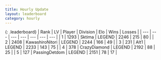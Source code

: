 ```yaml
---
title: Hourly Update
layout: leaderboard
category: hourly
---
```


{: .leaderboard}
| Rank | LV | Player | Division | Elo | Wins | Losses |
| --- | --- | --- | --- | --- | --- | --- |
| <span data-change="0">1</span> | 1293 | <span title="ID: 353063">Sktima</span> | LEGEND | <span data-change="0">2246</span> | <span data-change="0">215</span> | <span data-change="0">80</span> |
| <span data-change="0">2</span> | 2408 | <span title="ID: 164871">KawashiroNitori</span> | LEGEND | <span data-change="0">2244</span> | <span data-change="0">166</span> | <span data-change="0">49</span> |
| <span data-change="0">3</span> | 231 | <span title="ID: 443550">Alt1</span> | LEGEND | <span data-change="6">2233</span> | <span data-change="1">143</span> | <span data-change="0">75</span> |
| <span data-change="0">4</span> | 378 | <span title="ID: 202316">CrazyDiamond</span> | LEGEND | <span data-change="0">2192</span> | <span data-change="0">88</span> | <span data-change="0">25</span> |
| <span data-change="0">5</span> | 127 | <span title="ID: 454837">PassingDetdom</span> | LEGEND | <span data-change="0">2151</span> | <span data-change="0">78</span> | <span data-change="0">17</span> |